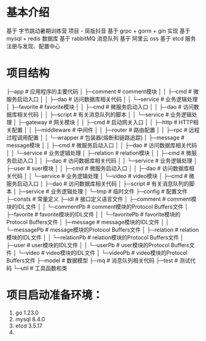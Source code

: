 # 基本介绍
基于 字节跳动暑期训练营 项目 - 简版抖音
基于 grpc + gorm + gin 实现
基于 mysql + redis 数据库
基于 rabbitMQ 消息队列
基于 阿里云 oss
基于 etcd 服务注册与发现、配置中心

# 项目结构
├─app                           # 应用程序的主要代码
│  ├─comment                    # comment模块
│  │  ├─cmd                     # 微服务启动入口
│  │  ├─dao                     # 访问数据库相关代码
│  │  └─service                 # 业务逻辑处理
│  ├─favorite                   # favorite模块
│  │  ├─cmd                     # 微服务启动入口
│  │  ├─dao                     # 访问数据库相关代码
│  │  ├─script                  # 有关消息队列的脚本
│  │  └─service                 # 业务逻辑处理
│  ├─gateway                    # 网关模块
│  │  ├─cmd                     # 启动网关入口
│  │  ├─http                    # HTTP相关配置
│  │  ├─middleware              # 中间件
│  │  ├─router                  # 路由配置
│  │  ├─rpc                     # 远程过程调用配置
│  │  └─wrapper                 # 包装器(熔断和链路追踪)
│  ├─message                    # message模块
│  │  ├─cmd                     # 微服务启动入口
│  │  ├─dao                     # 访问数据库相关代码
│  │  └─service                 # 业务逻辑处理
│  ├─relation                   # relation模块
│  │  ├─cmd                     # 微服务启动入口
│  │  ├─dao                     # 访问数据库相关代码
│  │  └─service                 # 业务逻辑处理
│  ├─user                       # suer模块
│  │  ├─cmd                     # 微服务启动入口
│  │  ├─dao                     # 访问数据库相关代码
│  │  └─service                 # 业务逻辑处理
│  └─video                      # video模块
│      ├─cmd                     # 微服务启动入口
│      ├─dao                     # 访问数据库相关代码
│      ├─script                  # 有关消息队列的脚本
│      ├─service                 # 业务逻辑处理
│      └─tmp                     # 临时文件
├─config                        # 配置文件
├─consts                        # 常量定义
├─idl                           # 接口定义语言文件
│  ├─comment                    # comment模块的IDL文件
│  │  └─commentPb               # comment模块的Protocol Buffers文件
│  ├─favorite                   # favorite模块的IDL文件
│  │  └─favoritePb              # favorite模块的Protocol Buffers文件
│  ├─message                    # message模块的IDL文件
│  │  └─messagePb               # message模块的Protocol Buffers文件
│  ├─relation                   # relation模块的IDL文件
│  │  └─relationPb              # relation模块的Protocol Buffers文件
│  ├─user                       # user模块的IDL文件
│  │  └─userPb                  # user模块的Protocol Buffers文件
│  └─video                      # video模块的IDL文件
│      └─videoPb                # video模块的Protocol Buffers文件
├─model                         # 数据模型
├─mq                            # 消息队列相关代码
├─test                          # 测试代码
└─util                          # 工具函数和类

# 项目启动准备环境：
1. go 1.23.0
2. mysql 8.4.0
3. etcd 3.5.17
4. 